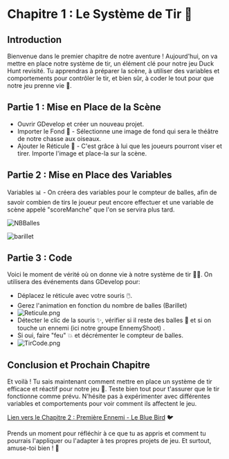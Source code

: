 # Chapitre 1 : Le Système de Tir 🎯
## Introduction

Bienvenue dans le premier chapitre de notre aventure ! Aujourd'hui, on va mettre en place notre système de tir, un élément clé pour notre jeu Duck Hunt revisité. Tu apprendras à préparer la scène, à utiliser des variables et comportements pour contrôler le tir, et bien sûr, à coder le tout pour que notre jeu prenne vie 🚀.


## Partie 1 : Mise en Place de la Scène

- Ouvrir GDevelop et créer un nouveau projet.
- Importer le Fond 🌌 - Sélectionne une image de fond qui sera le théâtre de notre chasse aux oiseaux.
- Ajouter le Réticule 🎯 - C'est grâce à lui que les joueurs pourront viser et tirer. Importe l'image et place-la sur la scène.


## Partie 2 : Mise en Place des Variables

Variables 📊 - On créera des variables pour le compteur de balles, afin de savoir combien de tirs le joueur peut encore effectuer et une variable de scène appelé "scoreManche" que l'on se servira plus tard. 



![NBBalles](Création-Du-Jeu/Images/NBBalles.png)

![barillet](Création-Du-Jeu/Images/Barilet.png)



## Partie 3 : Code

Voici le moment de vérité où on donne vie à notre système de tir 🧙‍♂️. On utilisera des événements dans GDevelop pour:

- Déplacez le réticule avec votre souris 🖱️.
- Gerez l'animation en fonction du nombre de balles (Barillet)
- ![Reticule.png](Création-Du-Jeu/Images/Reticule.png)
- Détecter le clic de la souris ✨, vérifier si il reste des balles 🔫 et si on touche un ennemi (ici notre groupe EnnemyShoot) .
- Si oui, faire "feu" 💥 et décrémenter le compteur de balles.
- ![TirCode.png](Création-Du-Jeu/Images/TirCode.png)

## Conclusion et Prochain Chapitre

Et voilà ! Tu sais maintenant comment mettre en place un système de tir efficace et réactif pour notre jeu 🎉. Teste bien tout pour t'assurer que le tir fonctionne comme prévu. N'hésite pas à expérimenter avec différentes variables et comportements pour voir comment ils affectent le jeu.

[Lien vers le Chapitre 2 : Première Ennemi - Le Blue Bird](#) 🐦

Prends un moment pour réfléchir à ce que tu as appris et comment tu pourrais l'appliquer ou l'adapter à tes propres projets de jeu. Et surtout, amuse-toi bien ! 🌟
